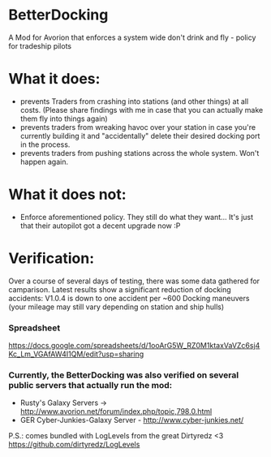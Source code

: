 # BetterDocking
A Mod for Avorion that enforces a system wide don't drink and fly - policy for tradeship pilots

# What it does:
- prevents Traders from crashing into stations (and other things) at all costs. (Please share findings with me in case that you can actually make them fly into things again)
- prevents traders from wreaking havoc over your station in case you're currently building it and "accidentally" delete their desired docking port in the process.
- prevents traders from pushing stations across the whole system. Won't happen again.

# What it does not:
- Enforce aforementioned policy. They still do what they want... It's just that their autopilot got a decent upgrade now :P

# Verification:
Over a course of several days of testing, there was some data gathered for camparison. Latest results show a significant reduction of docking accidents: V1.0.4 is down to one accident per ~600 Docking maneuvers (your mileage may still vary depending on station and ship hulls)
### Spreadsheet
https://docs.google.com/spreadsheets/d/1ooArG5W_RZ0M1ktaxVaVZc6sj4Kc_Lm_VGAfAW4I1QM/edit?usp=sharing
### Currently, the BetterDocking was also verified on several public servers that actually run the mod:
 - Rusty's Galaxy Servers -> http://www.avorion.net/forum/index.php/topic,798.0.html
 - GER Cyber-Junkies-Galaxy Server - http://www.cyber-junkies.net/



P.S.:
comes bundled with LogLevels from the great Dirtyredz <3
https://github.com/dirtyredz/LogLevels
